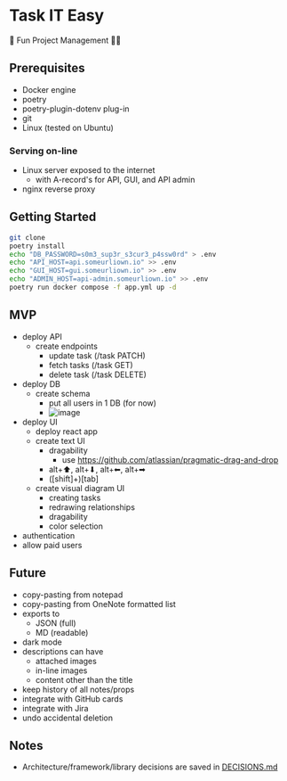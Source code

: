 # Task IT Easy

🎉 Fun Project Management 👨‍💼

## Prerequisites

- Docker engine
- poetry
- poetry-plugin-dotenv plug-in
- git
- Linux (tested on Ubuntu)

### Serving on-line

- Linux server exposed to the internet
  - with A-record's for API, GUI, and API admin
- nginx reverse proxy

## Getting Started

```bash
git clone
poetry install
echo "DB_PASSWORD=s0m3_sup3r_s3cur3_p4ssw0rd" > .env
echo "API_HOST=api.someurliown.io" >> .env
echo "GUI_HOST=gui.someurliown.io" >> .env
echo "ADMIN_HOST=api-admin.someurliown.io" >> .env
poetry run docker compose -f app.yml up -d
```

## MVP

- deploy API
  - create endpoints
    - update task (/task PATCH)
    - fetch tasks (/task GET)
    - delete task (/task DELETE)
- deploy DB
  - create schema
    * put all users in 1 DB (for now)
    * ![image](https://github.com/user-attachments/assets/ff9b6bad-6cc6-4eb8-b433-09b1637705e1)
- deploy UI
  - deploy react app
  - create text UI
    - dragability
      * use https://github.com/atlassian/pragmatic-drag-and-drop
    - alt+⬆, alt+⬇, alt+⬅, alt+➡
    - ([shift]+)[tab]
  - create visual diagram UI
    - creating tasks
    - redrawing relationships
    - dragability
    - color selection
- authentication
- allow paid users
 
## Future

- copy-pasting from notepad
- copy-pasting from OneNote formatted list
- exports to
  - JSON (full)
  - MD (readable)
- dark mode
- descriptions can have
  - attached images
  - in-line images
  - content other than the title
- keep history of all notes/props
- integrate with GitHub cards
- integrate with Jira
- undo accidental deletion

## Notes

- Architecture/framework/library decisions are saved in [DECISIONS.md](DECISIONS.md)

